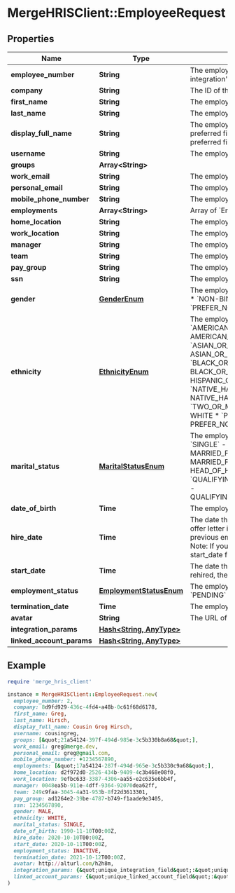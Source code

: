 # MergeHRISClient::EmployeeRequest

## Properties

| Name | Type | Description | Notes |
| ---- | ---- | ----------- | ----- |
| **employee_number** | **String** | The employee&#39;s number that appears in the third-party integration&#39;s UI. | [optional] |
| **company** | **String** | The ID of the employee&#39;s company. | [optional] |
| **first_name** | **String** | The employee&#39;s first name. | [optional] |
| **last_name** | **String** | The employee&#39;s last name. | [optional] |
| **display_full_name** | **String** | The employee&#39;s full name, to use for display purposes. If a preferred first name is available, the full name will include the preferred first name. | [optional] |
| **username** | **String** | The employee&#39;s username that appears in the remote UI. | [optional] |
| **groups** | **Array&lt;String&gt;** |  | [optional] |
| **work_email** | **String** | The employee&#39;s work email. | [optional] |
| **personal_email** | **String** | The employee&#39;s personal email. | [optional] |
| **mobile_phone_number** | **String** | The employee&#39;s mobile phone number. | [optional] |
| **employments** | **Array&lt;String&gt;** | Array of &#x60;Employment&#x60; IDs for this Employee. | [optional] |
| **home_location** | **String** | The employee&#39;s home address. | [optional] |
| **work_location** | **String** | The employee&#39;s work address. | [optional] |
| **manager** | **String** | The employee ID of the employee&#39;s manager. | [optional] |
| **team** | **String** | The employee&#39;s team. | [optional] |
| **pay_group** | **String** | The employee&#39;s pay group | [optional] |
| **ssn** | **String** | The employee&#39;s social security number. | [optional] |
| **gender** | [**GenderEnum**](GenderEnum.md) | The employee&#39;s gender.  * &#x60;MALE&#x60; - MALE * &#x60;FEMALE&#x60; - FEMALE * &#x60;NON-BINARY&#x60; - NON-BINARY * &#x60;OTHER&#x60; - OTHER * &#x60;PREFER_NOT_TO_DISCLOSE&#x60; - PREFER_NOT_TO_DISCLOSE | [optional] |
| **ethnicity** | [**EthnicityEnum**](EthnicityEnum.md) | The employee&#39;s ethnicity.  * &#x60;AMERICAN_INDIAN_OR_ALASKA_NATIVE&#x60; - AMERICAN_INDIAN_OR_ALASKA_NATIVE * &#x60;ASIAN_OR_INDIAN_SUBCONTINENT&#x60; - ASIAN_OR_INDIAN_SUBCONTINENT * &#x60;BLACK_OR_AFRICAN_AMERICAN&#x60; - BLACK_OR_AFRICAN_AMERICAN * &#x60;HISPANIC_OR_LATINO&#x60; - HISPANIC_OR_LATINO * &#x60;NATIVE_HAWAIIAN_OR_OTHER_PACIFIC_ISLANDER&#x60; - NATIVE_HAWAIIAN_OR_OTHER_PACIFIC_ISLANDER * &#x60;TWO_OR_MORE_RACES&#x60; - TWO_OR_MORE_RACES * &#x60;WHITE&#x60; - WHITE * &#x60;PREFER_NOT_TO_DISCLOSE&#x60; - PREFER_NOT_TO_DISCLOSE | [optional] |
| **marital_status** | [**MaritalStatusEnum**](MaritalStatusEnum.md) | The employee&#39;s filing status as related to marital status.  * &#x60;SINGLE&#x60; - SINGLE * &#x60;MARRIED_FILING_JOINTLY&#x60; - MARRIED_FILING_JOINTLY * &#x60;MARRIED_FILING_SEPARATELY&#x60; - MARRIED_FILING_SEPARATELY * &#x60;HEAD_OF_HOUSEHOLD&#x60; - HEAD_OF_HOUSEHOLD * &#x60;QUALIFYING_WIDOW_OR_WIDOWER_WITH_DEPENDENT_CHILD&#x60; - QUALIFYING_WIDOW_OR_WIDOWER_WITH_DEPENDENT_CHILD | [optional] |
| **date_of_birth** | **Time** | The employee&#39;s date of birth. | [optional] |
| **hire_date** | **Time** | The date that the employee was hired, usually the day that an offer letter is signed. If an employee has multiple hire dates from previous employments, this represents the most recent hire date. Note: If you&#39;re looking for the employee&#39;s start date, refer to the start_date field. | [optional] |
| **start_date** | **Time** | The date that the employee started working. If an employee was rehired, the most recent start date will be returned. | [optional] |
| **employment_status** | [**EmploymentStatusEnum**](EmploymentStatusEnum.md) | The employment status of the employee.  * &#x60;ACTIVE&#x60; - ACTIVE * &#x60;PENDING&#x60; - PENDING * &#x60;INACTIVE&#x60; - INACTIVE | [optional] |
| **termination_date** | **Time** | The employee&#39;s termination date. | [optional] |
| **avatar** | **String** | The URL of the employee&#39;s avatar image. | [optional] |
| **integration_params** | [**Hash&lt;String, AnyType&gt;**](AnyType.md) |  | [optional] |
| **linked_account_params** | [**Hash&lt;String, AnyType&gt;**](AnyType.md) |  | [optional] |

## Example

```ruby
require 'merge_hris_client'

instance = MergeHRISClient::EmployeeRequest.new(
  employee_number: 2,
  company: 8d9fd929-436c-4fd4-a48b-0c61f68d6178,
  first_name: Greg,
  last_name: Hirsch,
  display_full_name: Cousin Greg Hirsch,
  username: cousingreg,
  groups: [&quot;21a54124-397f-494d-985e-3c5b330b8a68&quot;],
  work_email: greg@merge.dev,
  personal_email: greg@gmail.com,
  mobile_phone_number: +1234567890,
  employments: [&quot;17a54124-287f-494d-965e-3c5b330c9a68&quot;],
  home_location: d2f972d0-2526-434b-9409-4c3b468e08f0,
  work_location: 9efbc633-3387-4306-aa55-e2c635e6bb4f,
  manager: 0048ea5b-911e-4dff-9364-92070dea62ff,
  team: 249c9faa-3045-4a31-953b-8f22d3613301,
  pay_group: ad1264e2-39be-4787-b749-f1aade9e3405,
  ssn: 1234567890,
  gender: MALE,
  ethnicity: WHITE,
  marital_status: SINGLE,
  date_of_birth: 1990-11-10T00:00Z,
  hire_date: 2020-10-10T00:00Z,
  start_date: 2020-10-11T00:00Z,
  employment_status: INACTIVE,
  termination_date: 2021-10-12T00:00Z,
  avatar: http://alturl.com/h2h8m,
  integration_params: {&quot;unique_integration_field&quot;:&quot;unique_integration_field_value&quot;},
  linked_account_params: {&quot;unique_linked_account_field&quot;:&quot;unique_linked_account_field_value&quot;}
)
```

